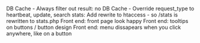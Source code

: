 DB Cache - Always filter out result: no
DB Cache - Override request_type to heartbeat, update, search
stats: Add rewrite to htaccess - so /stats is rewritten to stats.php
Front end: front page look happy
Front end: tooltips on buttons / button design
Front end: menu dissapears when you click anywhere, like on a button
